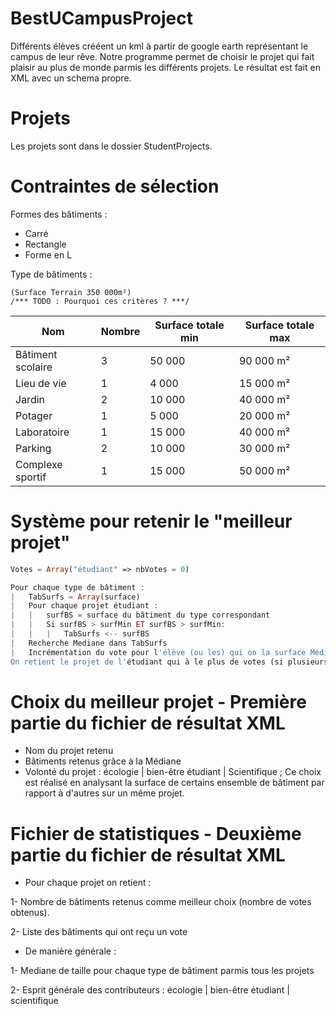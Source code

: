 # BestUCampusProject
Différents élèves crééent un kml à partir de google earth représentant le campus de leur rêve. Notre programme permet de choisir le projet qui fait plaisir au plus de monde parmis les différents projets. Le résultat est fait en XML avec un schema propre.

# Projets
Les projets sont dans le dossier StudentProjects.

# Contraintes de sélection
Formes des bâtiments : 
* Carré
* Rectangle
* Forme en L

Type de bâtiments :
````
(Surface Terrain 350 000m²)
/*** TODO : Pourquoi ces critères ? ***/
````

 Nom | Nombre | Surface totale min | Surface totale max
--------------|--------------|--------------|--------------
 Bâtiment scolaire | 3 | 50 000 | 90 000 m²
 Lieu de vie | 1 | 4 000 | 15 000 m²
 Jardin | 2 | 10 000 | 40 000 m²
 Potager | 1 | 5 000 | 20 000 m²
 Laboratoire | 1 | 15 000 | 40 000 m²
 Parking | 2 | 10 000 | 30 000 m²
 Complexe sportif | 1 | 15 000 | 50 000 m²

# Système pour retenir le "meilleur projet"
````php
Votes = Array("étudiant" => nbVotes = 0)

Pour chaque type de bâtiment :
|	TabSurfs = Array(surface)
|	Pour chaque projet étudiant :
|	|	surfBS = surface du bâtiment du type correspondant
|	|	Si surfBS > surfMin ET surfBS > surfMin:
|	|	|	TabSurfs <-- surfBS
|	Recherche Mediane dans TabSurfs
|	Incrémentation du vote pour l'élève (ou les) qui on la surface Médiane 
On retient le projet de l'étudiant qui à le plus de votes (si plusieurs random parmis les gagnants)
````

# Choix du meilleur projet - Première partie du fichier de résultat XML 
* Nom du projet retenu
* Bâtiments retenus grâce à la Médiane
* Volonté du projet : écologie | bien-être étudiant | Scientifique ; Ce choix est réalisé en analysant la surface de certains ensemble de bâtiment par rapport à d'autres sur un même projet.

# Fichier de statistiques - Deuxième partie du fichier de résultat XML 
* Pour chaque projet on retient :

1- Nombre de bâtiments retenus comme meilleur choix (nombre de votes obtenus).

2- Liste des bâtiments qui ont reçu un vote 

* De manière générale :

1- Mediane de taille pour chaque type de bâtiment parmis tous les projets

2- Esprit générale des contributeurs : écologie | bien-être étudiant | scientifique